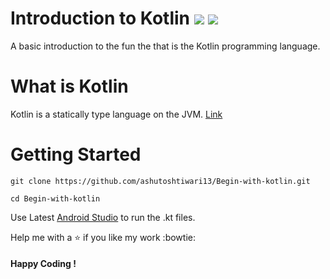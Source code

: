 # Introduction to Kotlin  ![](https://img.shields.io/scrutinizer/g/filp/whoops.svg)  ![](https://img.shields.io/badge/Coded%20with%20%3C3%20in-Kotlin-lightgrey.svg)
A basic introduction to the fun the that is the Kotlin programming language.

# What is Kotlin #

Kotlin is a statically type language on the JVM. [Link](http://kotlinlang.org/)

# Getting Started #
`git clone https://github.com/ashutoshtiwari13/Begin-with-kotlin.git `

`cd Begin-with-kotlin`

Use Latest [Android Studio](https://developer.android.com/studio/) to run the .kt files.

Help me with a :star: if you like my work :bowtie:

#### Happy Coding ! ####
